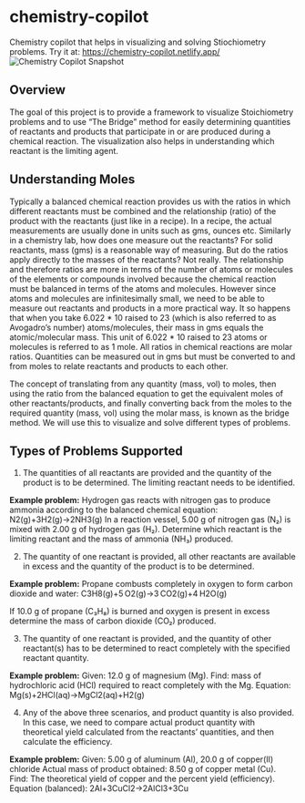 # chemistry-copilot
Chemistry copilot that helps in visualizing and solving Stiochiometry problems. Try it at: https://chemistry-copilot.netlify.app/
![Chemistry Copilot Snapshot](images/chemistry-copilot.jpg)

## Overview

The goal of this project is to provide a framework to visualize Stoichiometry problems and to use “The Bridge” method for easily determining quantities of reactants and products that participate in or are produced during a chemical reaction. The visualization also helps in understanding which reactant is the limiting agent.

## Understanding Moles
Typically a balanced chemical reaction provides us with the ratios in which different reactants must be combined and the relationship (ratio) of the product with the reactants (just like in a recipe). In a recipe, the actual measurements are usually done in units such as gms, ounces etc. Similarly in a chemistry lab, how does one measure out the reactants? For solid reactants, mass (gms) is a reasonable way of measuring. But do the ratios apply directly to the masses of the reactants? Not really. The relationship and therefore ratios are more in terms of the number of atoms or molecules of the elements or compounds involved because the chemical reaction must be balanced in terms of the atoms and molecules. However since atoms and molecules are infinitesimally small, we need to be able to measure out reactants and products in a more practical way. It so happens that when you take 6.022 * 10 raised to 23 (which is also referred to as Avogadro’s number) atoms/molecules, their mass in gms equals the atomic/molecular mass. This unit of 6.022 * 10 raised to 23 atoms or molecules is referred to as 1 mole. All ratios in chemical reactions are molar ratios. Quantities can be measured out in gms but must be converted to and from moles to relate reactants and products to each other.

The concept of translating from any quantity (mass, vol) to moles, then using the ratio from the balanced equation to get the equivalent moles of other reactants/products, and finally converting back from the moles to the required quantity (mass, vol) using the molar mass, is known as the bridge method. We will use this to visualize and solve different types of problems.

## Types of Problems Supported

1. The quantities of all reactants are provided and the quantity of the product is to be determined. The limiting reactant needs to be identified.

<b>Example problem:</b> 
Hydrogen gas reacts with nitrogen gas to produce ammonia according to the balanced chemical equation: N2(g)+3H2(g)→2NH3(g)
In a reaction vessel, 5.00 g of nitrogen gas (N₂) is mixed with 2.00 g of hydrogen gas (H₂). Determine which reactant is the limiting reactant and the mass of ammonia (NH₃) produced.

2. The quantity of one reactant is provided, all other reactants are available in excess and the quantity of the product is to be determined.
	
<b>Example problem:</b> 
Propane combusts completely in oxygen to form carbon dioxide and water:
C3H8(g)+5 O2(g)→3 CO2(g)+4 H2O(g)

If 10.0 g of propane (C₃H₈) is burned and oxygen is present in excess determine the mass of carbon dioxide (CO₂) produced.

3. The quantity of one reactant is provided, and the quantity of other reactant(s) has to be determined to react completely with the specified reactant quantity.

<b>Example problem:</b>
Given: 12.0 g of magnesium (Mg).
Find: mass of hydrochloric acid (HCl) required to react completely with the Mg.
Equation: Mg(s)+2HCl(aq)→MgCl2(aq)+H2(g)

4. Any of the above three scenarios, and product quantity is also provided. In this case, we need to compare actual product quantity with theoretical yield calculated from the reactants’ quantities, and then calculate the efficiency.

<b>Example problem:</b>
Given: 5.00 g of aluminum (Al), 20.0 g of copper(II) chloride
Actual mass of product obtained: 8.50 g of copper metal (Cu).
Find: The theoretical yield of copper and the percent yield (efficiency).
Equation (balanced): 2Al+3CuCl2→2AlCl3+3Cu

